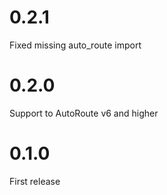# 0.2.1

Fixed missing auto_route import

# 0.2.0

Support to AutoRoute v6 and higher

# 0.1.0

First release
